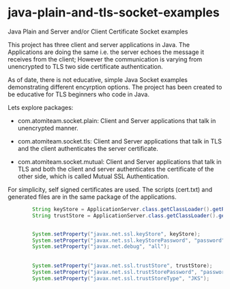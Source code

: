 # java-plain-and-tls-socket-examples
Java Plain and Server and/or Client Certificate Socket examples 

This project has three client and server applications in Java. 
The Applications are doing the same i.e. the server echoes the message it receives from the client;
However the communication is varying from unencrypted to TLS two side certificate authentication.

As of date, there is not educative, simple Java Socket examples demonstrating different encyrption options.
The project has been created to be educative for TLS beginners who code in Java.

Lets explore packages:

* com.atomiteam.socket.plain: Client and Server applications that talk in unencrypted manner.

* com.atomiteam.socket.tls: Client and Server applications that talk in TLS and the client authenticates the server certificate.

* com.atomiteam.socket.mutual: Client and Server applications that talk in TLS and both the client and server authenticates the certificate of the other side, which is called Mutual SSL Authentication.


For simplicity, self signed certificates are used. The scripts (cert.txt) and generated files are in the same package of the applications.


```java
		String keyStore = ApplicationServer.class.getClassLoader().getResource("com/atomiteam/socket/mutual/server.pkcs12").getFile();
		String trustStore = ApplicationServer.class.getClassLoader().getResource("com/atomiteam/socket/mutual/server.trust").getFile();

```


```java

		System.setProperty("javax.net.ssl.keyStore", keyStore);
		System.setProperty("javax.net.ssl.keyStorePassword", "password");
		System.setProperty("javax.net.debug", "all");
		
		
		System.setProperty("javax.net.ssl.trustStore", trustStore);
		System.setProperty("javax.net.ssl.trustStorePassword", "password");
		System.setProperty("javax.net.ssl.trustStoreType", "JKS");
````
